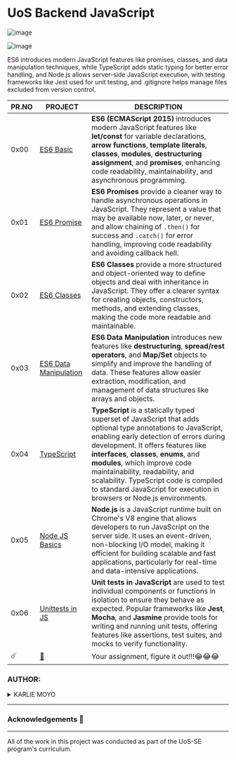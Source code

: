 # UoS Backend JavaScript

![image](https://github.com/user-attachments/assets/010c9f7b-d3c7-4ee6-baf7-398dd2be66a0)

![image](https://github.com/user-attachments/assets/a9efe6ac-c338-4695-8735-a7bc3a5542a5)


ES6 introduces modern JavaScript features like promises, classes, and data manipulation techniques, while TypeScript adds static typing for better error handling, and Node.js allows server-side JavaScript execution, with testing frameworks like Jest used for unit testing, and .gitignore helps manage files excluded from version control.



| PR.NO | PROJECT                                                                                                                                                 | DESCRIPTION |
| ----- | ------------------------------------------------------------------------------------------------------------------------------------------------------- | ----------- |
| 0x00  | [ES6 Basic](./0x00-ES6_basic/)                                                                                      |**ES6 (ECMAScript 2015)** introduces modern JavaScript features like **let/const** for variable declarations, **arrow functions**, **template literals**, **classes**, **modules**, **destructuring assignment**, and **promises**, enhancing code readability, maintainability, and asynchronous programming.|            
| 0x01  | [ES6 Promise](./0x01-ES6_promise/)                                                                                     |**ES6 Promises** provide a cleaner way to handle asynchronous operations in JavaScript. They represent a value that may be available now, later, or never, and allow chaining of `.then()` for success and `.catch()` for error handling, improving code readability and avoiding callback hell.|
| 0x02  | [ES6 Classes](./0x02-ES6_classes/)                                                                                      |**ES6 Classes** provide a more structured and object-oriented way to define objects and deal with inheritance in JavaScript. They offer a clearer syntax for creating objects, constructors, methods, and extending classes, making the code more readable and maintainable.|                                                                                                                                                                 
| 0x03  | [ES6 Data Manipulation](./0x03-ES6_data_manipulation/)                                                                  |**ES6 Data Manipulation** introduces new features like **destructuring**, **spread/rest operators**, and **Map/Set** objects to simplify and improve the handling of data. These features allow easier extraction, modification, and management of data structures like arrays and objects. |
| 0x04  | [TypeScript](./0x04-TypeScript/)                                                                                        | **TypeScript** is a statically typed superset of JavaScript that adds optional type annotations to JavaScript, enabling early detection of errors during development. It offers features like **interfaces**, **classes**, **enums**, and **modules**, which improve code maintainability, readability, and scalability. TypeScript code is compiled to standard JavaScript for execution in browsers or Node.js environments.               |
| 0x05  | [Node JS Basics](./0x05-Node_JS_basic/)                                                                                 |**Node.js** is a JavaScript runtime built on Chrome's V8 engine that allows developers to run JavaScript on the server side. It uses an event-driven, non-blocking I/O model, making it efficient for building scalable and fast applications, particularly for real-time and data-intensive applications.               |
| 0x06  | [Unittests in JS](./0x06-unittests_in_js/)                                                                              | **Unit tests in JavaScript** are used to test individual components or functions in isolation to ensure they behave as expected. Popular frameworks like **Jest**, **Mocha**, and **Jasmine** provide tools for writing and running unit tests, offering features like assertions, test suites, and mocks to verify functionality.               |
| ☄️    | [🔌](./.gitignore/)                                                                                                     |  Your assignment, figure it out!!!😂😂😂               |



### AUTHOR:
<details>
    <summary>KARLIE MOYO</summary>
    <ul>
        <li>
            <a href="https://github.com/karlie-moyo">Github</a>
        </li>
        <li>
            <a href="https://twitter.com/karlieemoyo">Twitter</a>
        </li>
        <li>
            <a href="https://karlieemoyo@gmail.com">e-mail</a>
        </li>
    </ul>
</details>

---

### Acknowledgements  :pray:
___
All of the work in this project was conducted as part of the UoS-SE program's curriculum.

